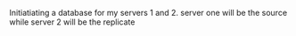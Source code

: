 Initiatiating a database for my servers 1 and 2.
server one will be the source while server 2 will be the replicate
